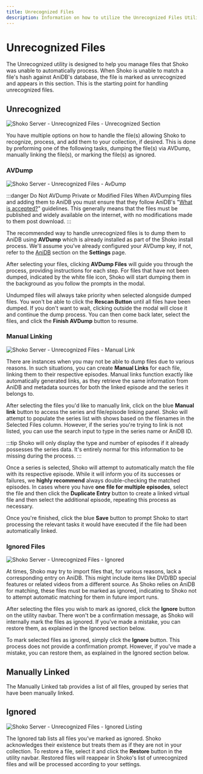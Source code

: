 ```yaml
---
title: Unrecognized Files
description: Information on how to utilize the Unrecognized Files Utility in Shoko's Web UI via AVDump, manual linking or ignoring.
---
```


# Unrecognized Files

The Unrecognized utility is designed to help you manage files that Shoko was unable to automatically process. When
Shoko is unable to match a file's hash against AniDB's database, the file is marked as unrecognized and appears in
this section. This is the starting point for handling unrecognized files.

## Unrecognized

![Shoko Server - Unrecognized Files - Unrecognized Section](/images/shoko-server/shoko-server-unrecognized-files-unrecognized.jpg)

You have multiple options on how to handle the file(s) allowing Shoko to recognize, process, and add them to
your collection, if desired. This is done by preforming one of the following tasks, dumping the file(s) via
AVDump, manually linking the file(s), or marking the file(s) as ignored.

### AVDump

![Shoko Server - Unrecognized Files - AvDump](/images/shoko-server/shoko-server-unrecognized-files-avdump.jpg)

:::danger Do Not AVDump Private or Modified Files
When AVDumping files and adding them to AniDB you must ensure that they follow AniDB's
"[What is accepted?](https://wiki.anidb.net/Content:Files#What_is_accepted?)" guidelines. This generally means that the files must be
published and widely available on the internet, with no modifications made to them post download.
:::

The recommended way to handle unrecognized files is to dump them to AniDB using **AVDump** which is already
installed as part of the Shoko install process. We'll assume you've already configured your AVDump key, if not,
refer to the [AniDB](/shoko-server/settings/#anidb) section on the **Settings** page.

After selecting your files, clicking **AVDump Files** will guide you through the process, providing instructions for
each step. For files that have not been dumped, indicated by the white file icon, Shoko will start dumping them in
the background as you follow the prompts in the modal.

Undumped files will always take priority when selected alongside dumped files. You won't be able to click
the **Rescan Button** until all files have been dumped. If you don't want to wait, clicking outside the modal
will close it and continue the dump process. You can then come back later, select the files, and click the
**Finish AVDump** button to resume.

### Manual Linking

![Shoko Server - Unrecognized Files - Manual Link](/images/shoko-server/shoko-server-unrecognized-files-manual-link-01.jpg)

There are instances when you may not be able to dump files due to various reasons. In such situations, you can
create **Manual Links** for each file, linking them to their respective episodes. Manual links function exactly like
automatically generated links, as they retrieve the same information from AniDB and metadata sources for both
the linked episode and the series it belongs to.

After selecting the files you'd like to manually link, click on the blue **Manual link** button to access the series
and file/episode linking panel. Shoko will attempt to populate the series list with shows based on the filenames in
the Selected Files column. However, if the series you're trying to link is not listed, you can use the search input
to type in the series name or AniDB ID.

:::tip
Shoko will only display the type and number of episodes if it already possesses the series data. It's entirely normal
for this information to be missing during the process.
:::

Once a series is selected, Shoko will attempt to automatically match the file with its respective episode.
While it will inform you of its successes or failures, we **highly recommend** always double-checking the matched
episodes. In cases where you have **one file for multiple episodes**, select the file and then click the **Duplicate
Entry** button to create a linked virtual file and then select the additional episode, repeating this process as
necessary.

Once you're finished, click the blue **Save** button to prompt Shoko to start processing the relevant tasks it would
have executed if the file had been automatically linked.

### Ignored Files

![Shoko Server - Unrecognized Files - Ignored](/images/shoko-server/shoko-server-unrecognized-files-ignored.jpg)

At times, Shoko may try to import files that, for various reasons, lack a corresponding entry on AniDB. This might
include items like DVD/BD special features or related videos from a different source. As Shoko relies on AniDB for
matching, these files must be marked as ignored, indicating to Shoko not to attempt automatic matching for them in
future import runs.

After selecting the files you wish to mark as ignored, click the **Ignore** button on the utility navbar. There
won't be a confirmation message, as Shoko will internally mark the files as ignored. If you've made a mistake,
you can restore them, as explained in the Ignored section below.

To mark selected files as ignored, simply click the **Ignore** button. This process does not provide a confirmation
prompt. However, if you've made a mistake, you can restore them, as explained in the Ignored section below.

## Manually Linked

The Manually Linked tab provides a list of all files, grouped by series that have been manually linked.

## Ignored

![Shoko Server - Unrecognized Files - Ignored Listing](/images/shoko-server/shoko-server-unrecognized-files-ignored-listing.jpg)

The Ignored tab lists all files you've marked as ignored. Shoko acknowledges their existence but treats them as if
they are not in your collection. To restore a file, select it and click the **Restore** button in the utility navbar.
Restored files will reappear in Shoko's list of unrecognized files and will be processed according to your settings.
